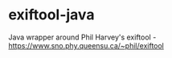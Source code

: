 # exiftool-java
Java wrapper around Phil Harvey's exiftool - https://www.sno.phy.queensu.ca/~phil/exiftool
